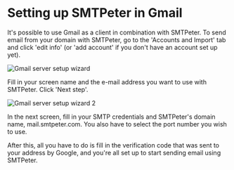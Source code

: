 # Setting up SMTPeter in Gmail

It's possible to use Gmail as a client in combination with SMTPeter. To send email from your domain with SMTPeter, go to the 'Accounts and Import' tab and click 'edit info' (or 'add account' if you don't have an account set up yet).

![Gmail server setup wizard](Images/gmail-1.png 'Gmail server setup wizard')

Fill in your screen name and the e-mail address you want to use with SMTPeter. Click 'Next step'.

![Gmail server setup wizard 2](Images/gmail-2.png 'Gmail server setup wizard 2')

In the next screen, fill in your SMTP credentials and SMTPeter's domain name, mail.smtpeter.com. You also have to select the port number you wish to use.

After this, all you have to do is fill in the verification code that was sent to your address by Google, and you're all set up to start sending email using SMTPeter.